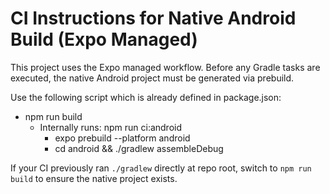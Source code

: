 # CI Instructions for Native Android Build (Expo Managed)

This project uses the Expo managed workflow. Before any Gradle tasks are executed, the native Android project must be generated via prebuild.

Use the following script which is already defined in package.json:
- npm run build
  - Internally runs: npm run ci:android
    - expo prebuild --platform android
    - cd android && ./gradlew assembleDebug

If your CI previously ran `./gradlew` directly at repo root, switch to `npm run build` to ensure the native project exists.
